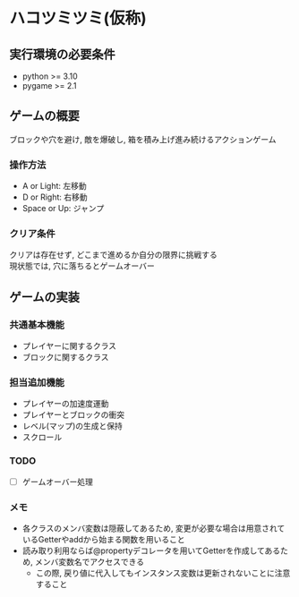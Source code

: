 # ハコツミツミ(仮称)

## 実行環境の必要条件

- python >= 3.10
- pygame >= 2.1

## ゲームの概要

ブロックや穴を避け, 敵を爆破し, 箱を積み上げ進み続けるアクションゲーム

### 操作方法

- A or Light: 左移動
- D or Right: 右移動
- Space or Up: ジャンプ

### クリア条件

クリアは存在せず, どこまで進めるか自分の限界に挑戦する  
現状態では, 穴に落ちるとゲームオーバー

## ゲームの実装

### 共通基本機能

- プレイヤーに関するクラス
- ブロックに関するクラス

### 担当追加機能

- プレイヤーの加速度運動
- プレイヤーとブロックの衝突
- レベル(マップ)の生成と保持
- スクロール

### TODO

- [ ] ゲームオーバー処理

### メモ

- 各クラスのメンバ変数は隠蔽してあるため, 変更が必要な場合は用意されているGetterやaddから始まる関数を用いること
- 読み取り利用ならば@propertyデコレータを用いてGetterを作成してあるため, メンバ変数名でアクセスできる
  - この際, 戻り値に代入してもインスタンス変数は更新されないことに注意すること
